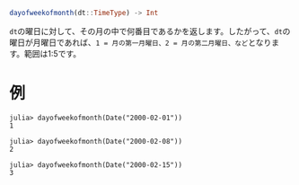 ```julia
dayofweekofmonth(dt::TimeType) -> Int
```

`dt`の曜日に対して、その月の中で何番目であるかを返します。したがって、`dt`の曜日が月曜日であれば、`1 = 月の第一月曜日、2 = 月の第二月曜日、など`となります。範囲は1:5です。

# 例

```jldoctest
julia> dayofweekofmonth(Date("2000-02-01"))
1

julia> dayofweekofmonth(Date("2000-02-08"))
2

julia> dayofweekofmonth(Date("2000-02-15"))
3
```
